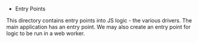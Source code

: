 * Entry Points

This directory contains entry points into JS logic - the various drivers. The main application has an entry point. We may also create an entry point for logic to be run in a web worker.
